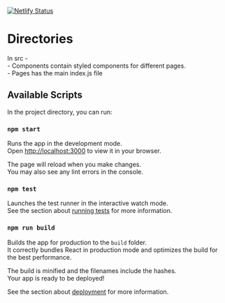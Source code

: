[![Netlify Status](https://api.netlify.com/api/v1/badges/f083611f-d01e-48ba-989e-6f22a0fb6053/deploy-status)](https://app.netlify.com/sites/unruffled-shaw-a393de/deploys)

# Directories
In src -\
    - Components contain styled components for different pages.\
    - Pages has the main index.js file

## Available Scripts

In the project directory, you can run:

### `npm start`

Runs the app in the development mode.\
Open [http://localhost:3000](http://localhost:3000) to view it in your browser.

The page will reload when you make changes.\
You may also see any lint errors in the console.

### `npm test`

Launches the test runner in the interactive watch mode.\
See the section about [running tests](https://facebook.github.io/create-react-app/docs/running-tests) for more information.

### `npm run build`

Builds the app for production to the `build` folder.\
It correctly bundles React in production mode and optimizes the build for the best performance.

The build is minified and the filenames include the hashes.\
Your app is ready to be deployed!

See the section about [deployment](https://facebook.github.io/create-react-app/docs/deployment) for more information.


